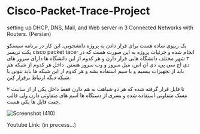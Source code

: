 # Cisco-Packet-Trace-Project
setting up DHCP, DNS, Mail, and Web server in 3 Connected Networks with Routers. (Persian)

یک ریپوی ساده هست برای قرار دادن یه پروژه دانشجویی. این کار در برنامه سیسکو پکت تریسر cisco packet tacer انجام شده و جزئیات پروژه به این صورت هست که در ۳ شهر مختلف دانشگاه هایی قرار دارن و هر کدوم از این دانشگاه ها دارای سرور های دی اچ سی پی، دی ان اس، میل سرور و وب سرور هستن. داخل هر کدوم از شبکه هم باید از تجهیزات بیسیم و با سیم استفاده بشه و هر کدوم از این شبکه ها باید بتونن با شبکه دیگه ارتباط برقرار کنن.

۲ تا فایل قرار گرفته شده که هر دو شباهت به هم دارن فقط داخل یکی از از سابنت مسک متفاوتی استفاده شده و یسری از دستگاه ها اسم های متفاوتی دارن ولی قالب جفت فایل ها یکی هست.


![Screenshot (410)](https://github.com/Mohammadreza-Tatlari/Cisco-Packet-Trace-Project/assets/81087997/7363976d-22b8-443f-9e38-1429ba154d13)



Youtube Link: (in process...)
